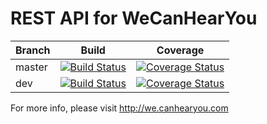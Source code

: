 # REST API for WeCanHearYou

Branch | Build | Coverage
------------ | ------------- | -------------
master | [![Build Status](https://travis-ci.org/WeCanHearYou/wchy-api.svg?branch=master)](https://travis-ci.org/WeCanHearYou/wchy-api) | [![Coverage Status](https://coveralls.io/repos/github/WeCanHearYou/wchy-api/badge.svg?branch=master)](https://coveralls.io/github/WeCanHearYou/wchy-api?branch=master)
dev | [![Build Status](https://travis-ci.org/WeCanHearYou/wchy-api.svg?branch=dev)](https://travis-ci.org/WeCanHearYou/wchy-api) | [![Coverage Status](https://coveralls.io/repos/github/WeCanHearYou/wchy-api/badge.svg?branch=dev)](https://coveralls.io/github/WeCanHearYou/wchy-api?branch=dev)

For more info, please visit http://we.canhearyou.com
